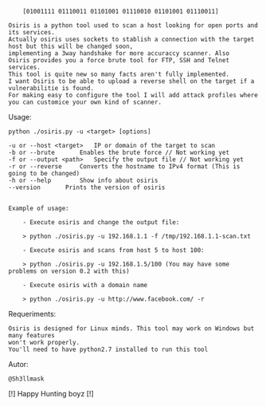 
        [01001111 01110011 01101001 01110010 01101001 01110011] 
		
	Osiris is a python tool used to scan a host looking for open ports and its services.
	Actually osiris uses sockets to stablish a connection with the target host but this will be changed soon, 
	implementing a 3way handshake for more accuraccy scanner. Also 
	Osiris provides you a force brute tool for FTP, SSH and Telnet services. 
	This tool is quite new so many facts aren't fully implemented. 
	I want Osiris to be able to upload a reverse shell on the target if a vulnerabilitie is found. 
	For making easy to configure the tool I will add attack profiles where you can customice your own kind of scanner.

Usage: 

	python ./osiris.py -u <target> [options]
	
	-u or --host <target>	IP or domain of the target to scan
	-b or --brute		Enables the brute force // Not working yet
	-f or --output <path>	Specify the output file // Not working yet
	-r or --reverse		Converts the hostname to IPv4 format (This is going to be changed)
	-h or --help		Show info about osiris
	--version		Prints the version of osiris
	
	
	Example of usage:
		
		- Execute osiris and change the output file:
		
		> python ./osiris.py -u 192.168.1.1 -f /tmp/192.168.1.1-scan.txt
	
		- Execute osiris and scans from host 5 to host 100:
		
		> python ./osiris.py -u 192.168.1.5/100 (You may have some problems on version 0.2 with this)
		
		- Execute osiris with a domain name 
		
		> python ./osiris.py -u http://www.facebook.com/ -r
		
Requeriments:
	
	Osiris is designed for Linux minds. This tool may work on Windows but many features 
	won't work properly.
	You'll need to have python2.7 installed to run this tool

Autor:
	
	@Sh3llmask 
	
[!] Happy Hunting boyz [!]
	
